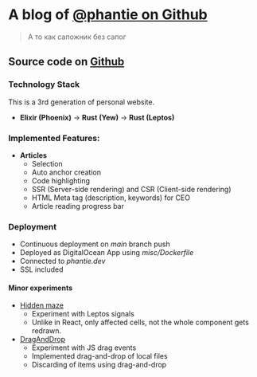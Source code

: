 # A blog of [@phantie on Github](https://github.com/phantie/)

> А то как сапожник без сапог

## Source code on [Github](https://github.com/phantie/personal-website-source-code)

### Technology Stack

This is a 3rd generation of personal website.

- **Elixir (Phoenix)** → **Rust (Yew)** → **Rust (Leptos)**

### Implemented Features:
- **Articles**
    - Selection
    - Auto anchor creation
    - Code highlighting
    - SSR (Server-side rendering) and CSR (Client-side rendering)
    - HTML Meta tag (description, keywords) for CEO
    - Article reading progress bar

### Deployment

- Continuous deployment on *main* branch push
- Deployed as DigitalOcean App using *misc/Dockerfile*
- Connected to *phantie.dev*
- SSL included

#### Minor experiments
- [Hidden maze](/experiment/maze)
    - Experiment with Leptos signals
    - Unlike in React, only affected cells, not the whole component gets redrawn.
- [DragAndDrop](/experiment/dragndrop)
    - Experiment with JS drag events
    - Implemented drag-and-drop of local files
    - Discarding of items using drag-and-drop
